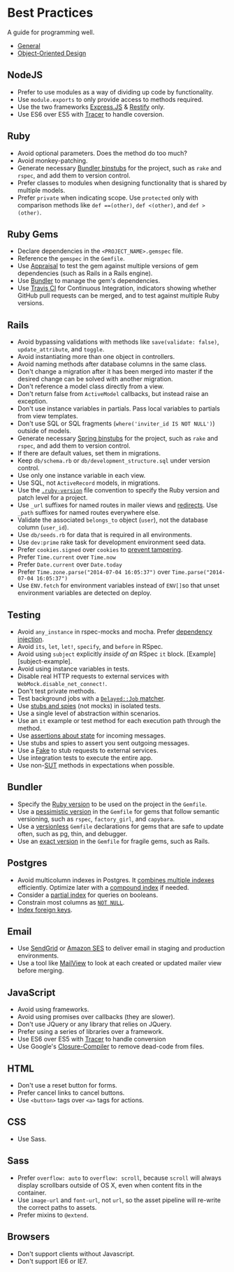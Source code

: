 Best Practices
==============

A guide for programming well.

* [General](/best-practices/general)
* [Object-Oriented Design](/best-practices/object-oriented-design)





NodeJS
------

* Prefer to use modules as a way of dividing up code by functionality.
* Use `module.exports` to only provide access to methods required.
* Use the two frameworks [Express.JS] & [Restify] only.
* Use ES6 over ES5 with [Tracer] to handle coversion.

[Express.JS]: http://expressjs.com/
[Restify]: http://mcavage.me/node-restify/
[Tracer]: https://github.com/google/traceur-compiler



Ruby
----

* Avoid optional parameters. Does the method do too much?
* Avoid monkey-patching.
* Generate necessary [Bundler binstubs] for the project, such as `rake` and
`rspec`, and add them to version control.
* Prefer classes to modules when designing functionality that is shared by
multiple models.
* Prefer `private` when indicating scope. Use `protected` only with comparison
methods like `def ==(other)`, `def <(other)`, and `def >(other)`.

[Bundler binstubs]: https://github.com/sstephenson/rbenv/wiki/Understanding-binstubs

Ruby Gems
---------

* Declare dependencies in the `<PROJECT_NAME>.gemspec` file.
* Reference the `gemspec` in the `Gemfile`.
* Use [Appraisal] to test the gem against multiple versions of gem dependencies
(such as Rails in a Rails engine).
* Use [Bundler] to manage the gem's dependencies.
* Use [Travis CI] for Continuous Integration, indicators showing whether GitHub
pull requests can be merged, and to test against multiple Ruby versions.

[Appraisal]: https://github.com/thoughtbot/appraisal
[Bundler]: http://bundler.io
[Travis CI]: http://travis-ci.org

Rails
-----

* Avoid bypassing validations with methods like `save(validate: false)`, `update_attribute`, and `toggle`.
* Avoid instantiating more than one object in controllers.
* Avoid naming methods after database columns in the same class.
* Don't change a migration after it has been merged into master if the desired
change can be solved with another migration.
* Don't reference a model class directly from a view.
* Don't return false from `ActiveModel` callbacks, but instead raise an
exception.
* Don't use instance variables in partials. Pass local variables to partials
from view templates.
* Don't use SQL or SQL fragments (`where('inviter_id IS NOT NULL')`) outside of
models.
* Generate necessary [Spring binstubs] for the project, such as `rake` and
`rspec`, and add them to version control.
* If there are default values, set them in migrations.
* Keep `db/schema.rb` or `db/development_structure.sql` under version control.
* Use only one instance variable in each view.
* Use SQL, not `ActiveRecord` models, in migrations.
* Use the [`.ruby-version`] file convention to specify the Ruby version and
patch level for a project.
* Use `_url` suffixes for named routes in mailer views and [redirects].  Use
`_path` suffixes for named routes everywhere else.
* Validate the associated `belongs_to` object (`user`), not the database column
(`user_id`).
* Use `db/seeds.rb` for data that is required in all environments.
* Use `dev:prime` rake task for development environment seed data.
* Prefer `cookies.signed` over `cookies` to [prevent tampering].
* Prefer `Time.current` over `Time.now`
* Prefer `Date.current` over `Date.today`
* Prefer `Time.zone.parse("2014-07-04 16:05:37")` over `Time.parse("2014-07-04 16:05:37")`
* Use `ENV.fetch` for environment variables instead of `ENV[]`so that unset
environment variables are detected on deploy.

[`.ruby-version`]: https://gist.github.com/fnichol/1912050
[redirects]: http://www.w3.org/Protocols/rfc2616/rfc2616-sec14.html#sec14.30
[Spring binstubs]: https://github.com/sstephenson/rbenv/wiki/Understanding-binstubs
[prevent tampering]: http://blog.bigbinary.com/2013/03/19/cookies-on-rails.html


Testing
-------

* Avoid `any_instance` in rspec-mocks and mocha. Prefer [dependency injection].
* Avoid `its`, `let`, `let!`, `specify`, and `before` in RSpec.
* Avoid using `subject` explicitly *inside of an* RSpec `it` block.
[Example][subject-example].
* Avoid using instance variables in tests.
* Disable real HTTP requests to external services with
`WebMock.disable_net_connect!`.
* Don't test private methods.
* Test background jobs with a [`Delayed::Job` matcher].
* Use [stubs and spies] \(not mocks\) in isolated tests.
* Use a single level of abstraction within scenarios.
* Use an `it` example or test method for each execution path through the method.
* Use [assertions about state] for incoming messages.
* Use stubs and spies to assert you sent outgoing messages.
* Use a [Fake] to stub requests to external services.
* Use integration tests to execute the entire app.
* Use non-[SUT] methods in expectations when possible.

[dependency injection]: http://en.wikipedia.org/wiki/Dependency_injection
[explicit subject example]: /style/samples/testing.rb#17
[`Delayed::Job` matcher]: https://gist.github.com/3186463
[stubs and spies]: http://robots.thoughtbot.com/post/159805295/spy-vs-spy
[assertions about state]: https://speakerdeck.com/skmetz/magic-tricks-of-testing-railsconf?slide=51
[Fake]: http://robots.thoughtbot.com/post/219216005/fake-it
[SUT]: http://xunitpatterns.com/SUT.html



Bundler
-------

* Specify the [Ruby version] to be used on the project in the `Gemfile`.
* Use a [pessimistic version] in the `Gemfile` for gems that follow semantic
versioning, such as `rspec`, `factory_girl`, and `capybara`.
* Use a [versionless] `Gemfile` declarations for gems that are safe to update
often, such as pg, thin, and debugger.
* Use an [exact version] in the `Gemfile` for fragile gems, such as Rails.

[Ruby version]: http://bundler.io/v1.3/gemfile_ruby.html
[exact version]: http://robots.thoughtbot.com/post/35717411108/a-healthy-bundle
[pessimistic version]: http://robots.thoughtbot.com/post/35717411108/a-healthy-bundle
[versionless]: http://robots.thoughtbot.com/post/35717411108/a-healthy-bundle



Postgres
--------

* Avoid multicolumn indexes in Postgres. It [combines multiple indexes]
efficiently. Optimize later with a [compound index] if needed.
* Consider a [partial index] for queries on booleans.
* Constrain most columns as [`NOT NULL`].
* [Index foreign keys].

[`NOT NULL`]: http://www.postgresql.org/docs/9.1/static/ddl-constraints.html#AEN2444
[combines multiple indexes]: http://www.postgresql.org/docs/9.1/static/indexes-bitmap-scans.html
[compound index]: http://www.postgresql.org/docs/9.2/static/indexes-bitmap-scans.html
[partial index]: http://www.postgresql.org/docs/9.1/static/indexes-partial.html
[Index foreign keys]: https://tomafro.net/2009/08/using-indexes-in-rails-index-your-associations


Email
-----

* Use [SendGrid] or [Amazon SES] to deliver email in staging and production
environments.
* Use a tool like [MailView] to look at each created or updated mailer view
before merging.

[Amazon SES]: http://robots.thoughtbot.com/post/3105121049/delivering-email-with-amazon-ses-in-a-rails-3-app
[SendGrid]: https://devcenter.heroku.com/articles/sendgrid
[MailView]: https://github.com/37signals/mail_view



JavaScript
----------

* Avoid using frameworks.
* Avoid using promises over callbacks (they are slower).
* Don't use JQuery or any library that relies on JQuery.
* Prefer using a series of libraries over a framework.
* Use ES6 over ES5 with [Tracer] to handle conversion
* Use Google's [Closure-Compiler] to remove dead-code from files.

[Tracer]: https://github.com/google/traceur-compiler
[Closure-Compiler]: https://developers.google.com/closure/compiler/


HTML
----

* Don't use a reset button for forms.
* Prefer cancel links to cancel buttons.
* Use `<button>` tags over `<a>` tags for actions.

CSS
---

* Use Sass.

Sass
----

* Prefer `overflow: auto` to `overflow: scroll`, because `scroll` will always
display scrollbars outside of OS X, even when content fits in the container.
* Use `image-url` and `font-url`, not `url`, so the asset pipeline will re-write
the correct paths to assets.
* Prefer mixins to `@extend`.

Browsers
--------

* Don't support clients without Javascript.
* Don't support IE6 or IE7.

